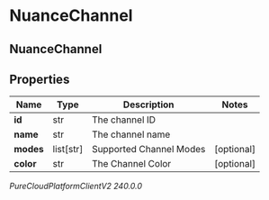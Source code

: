 # NuanceChannel

## NuanceChannel

## Properties

|Name | Type | Description | Notes|
|------------ | ------------- | ------------- | -------------|
| **id** | str | The channel ID | |
| **name** | str | The channel name | |
| **modes** | list[str] | Supported Channel Modes | [optional] |
| **color** | str | The Channel Color | [optional] |



_PureCloudPlatformClientV2 240.0.0_
